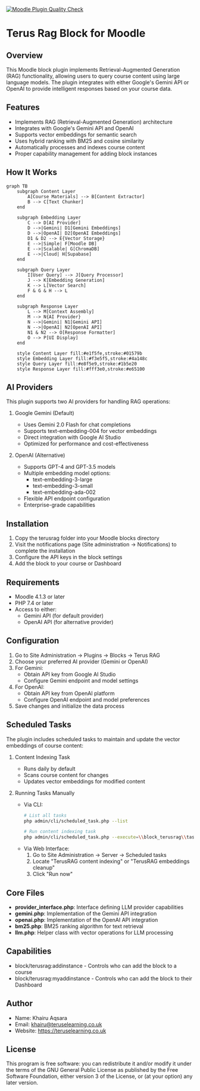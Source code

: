 [![Moodle Plugin Quality Check](https://github.com/khairu-aqsara/terusrag/actions/workflows/main.yml/badge.svg)](https://github.com/khairu-aqsara/terusrag/actions/workflows/main.yml)
# Terus Rag Block for Moodle

## Overview
This Moodle block plugin implements Retrieval-Augmented Generation (RAG) functionality, allowing users to query course content using large language models. The plugin integrates with either Google's Gemini API or OpenAI to provide intelligent responses based on your course data.

## Features
- Implements RAG (Retrieval-Augmented Generation) architecture
- Integrates with Google's Gemini API and OpenAI
- Supports vector embeddings for semantic search
- Uses hybrid ranking with BM25 and cosine similarity
- Automatically processes and indexes course content
- Proper capability management for adding block instances

## How It Works

```mermaid
graph TB
    subgraph Content Layer
        A[Course Materials] --> B[Content Extractor]
        B --> C[Text Chunker]
    end

    subgraph Embedding Layer
        C --> D[AI Provider]
        D -->|Gemini| D1[Gemini Embeddings]
        D -->|OpenAI| D2[OpenAI Embeddings]
        D1 & D2 --> E{Vector Storage}
        E -->|Simple| F[Moodle DB]
        E -->|Scalable| G[ChromaDB]
        E -->|Cloud| H[Supabase]
    end

    subgraph Query Layer
        I[User Query] --> J[Query Processor]
        J --> K[Embedding Generation]
        K --> L[Vector Search]
        F & G & H --> L
    end

    subgraph Response Layer
        L --> M[Context Assembly]
        M --> N{AI Provider}
        N -->|Gemini| N1[Gemini API]
        N -->|OpenAI| N2[OpenAI API]
        N1 & N2 --> O[Response Formatter]
        O --> P[UI Display]
    end

    style Content Layer fill:#e1f5fe,stroke:#01579b
    style Embedding Layer fill:#f3e5f5,stroke:#4a148c
    style Query Layer fill:#e8f5e9,stroke:#1b5e20
    style Response Layer fill:#fff3e0,stroke:#e65100
```

## AI Providers

This plugin supports two AI providers for handling RAG operations:

1. Google Gemini (Default)
   - Uses Gemini 2.0 Flash for chat completions
   - Supports text-embedding-004 for vector embeddings
   - Direct integration with Google AI Studio
   - Optimized for performance and cost-effectiveness

2. OpenAI (Alternative)
   - Supports GPT-4 and GPT-3.5 models
   - Multiple embedding model options:
     * text-embedding-3-large
     * text-embedding-3-small
     * text-embedding-ada-002
   - Flexible API endpoint configuration
   - Enterprise-grade capabilities

## Installation
1. Copy the terusrag folder into your Moodle blocks directory
2. Visit the notifications page (Site administration → Notifications) to complete the installation
3. Configure the API keys in the block settings
4. Add the block to your course or Dashboard

## Requirements
- Moodle 4.1.3 or later
- PHP 7.4 or later
- Access to either:
  * Gemini API (for default provider)
  * OpenAI API (for alternative provider)

## Configuration
1. Go to Site Administration → Plugins → Blocks → Terus RAG
2. Choose your preferred AI provider (Gemini or OpenAI)
3. For Gemini:
   - Obtain API key from Google AI Studio
   - Configure Gemini endpoint and model settings
4. For OpenAI:
   - Obtain API key from OpenAI platform
   - Configure OpenAI endpoint and model preferences
5. Save changes and initialize the data process

## Scheduled Tasks
The plugin includes scheduled tasks to maintain and update the vector embeddings of course content:

1. Content Indexing Task
   - Runs daily by default
   - Scans course content for changes
   - Updates vector embeddings for modified content

2. Running Tasks Manually
   - Via CLI:
     ```bash
     # List all tasks
     php admin/cli/scheduled_task.php --list

     # Run content indexing task
     php admin/cli/scheduled_task.php --execute=\\block_terusrag\\task\\datainitializer
     ```
   - Via Web Interface:
     1. Go to Site Administration → Server → Scheduled tasks
     2. Locate "TerusRAG content indexing" or "TerusRAG embeddings cleanup"
     3. Click "Run now"

## Core Files
- **provider_interface.php**: Interface defining LLM provider capabilities
- **gemini.php**: Implementation of the Gemini API integration
- **openai.php**: Implementation of the OpenAI API integration
- **bm25.php**: BM25 ranking algorithm for text retrieval
- **llm.php**: Helper class with vector operations for LLM processing

## Capabilities
- block/terusrag:addinstance - Controls who can add the block to a course
- block/terusrag:myaddinstance - Controls who can add the block to their Dashboard

## Author
- Name: Khairu Aqsara
- Email: khairu@teruselearning.co.uk
- Website: https://teruselearning.co.uk


## License
This program is free software: you can redistribute it and/or modify it under the terms of the GNU General Public License as published by the Free Software Foundation, either version 3 of the License, or (at your option) any later version.
